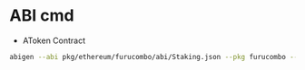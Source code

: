 # ABI cmd

- AToken Contract

```sh
abigen --abi pkg/ethereum/furucombo/abi/Staking.json --pkg furucombo --out pkg/ethereum/furucombo/staking_contract.go --type StakingContract
```
